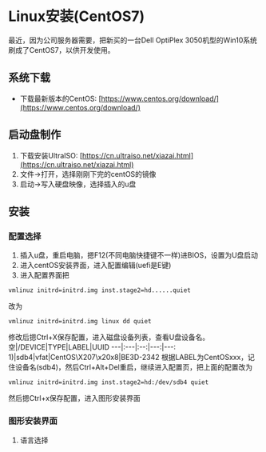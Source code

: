# Linux安装(CentOS7)
最近，因为公司服务器需要，把新买的一台Dell OptiPlex 3050机型的Win10系统刷成了CentOS7，以供开发使用。
## 系统下载
* 下载最新版本的CentOS:
[https://www.centos.org/download/](https://www.centos.org/download/)
## 启动盘制作
1. 下载安装UltraISO:
[https://cn.ultraiso.net/xiazai.html](https://cn.ultraiso.net/xiazai.html)
2. 文件->打开，选择刚刚下完的centOS的镜像
3. 启动->写入硬盘映像，选择插入的u盘
## 安装
### 配置选择
1. 插入u盘，重启电脑，摁F12(不同电脑快捷键不一样)进BIOS，设置为U盘启动
2. 进入centOS安装界面，进入配置编辑(uefi是E键)
3. 进入配置界面把
```
vmlinuz initrd=initrd.img inst.stage2=hd......quiet
```
改为
```
vmlinuz initrd=initrd.img linux dd quiet
```
修改后摁Ctrl+X保存配置，进入磁盘设备列表，查看U盘设备名。
空|/DEVICE|TYPE|LABEL|UUID
---|:---|:--:|---:|---:
1)|sdb4|vfat|CentOS\X207\x20x8|BE3D-2342
根据LABEL为CentOSxxx，记住设备名(sdb4)，然后Ctrl+Alt+Del重启，继续进入配置页，把上面的配置改为
```
vmlinuz initrd=initrd.img inst.stage2=hd:/dev/sdb4 quiet
```
然后摁Ctrl+x保存配置，进入图形安装界面
### 图形安装界面
1. 语言选择
